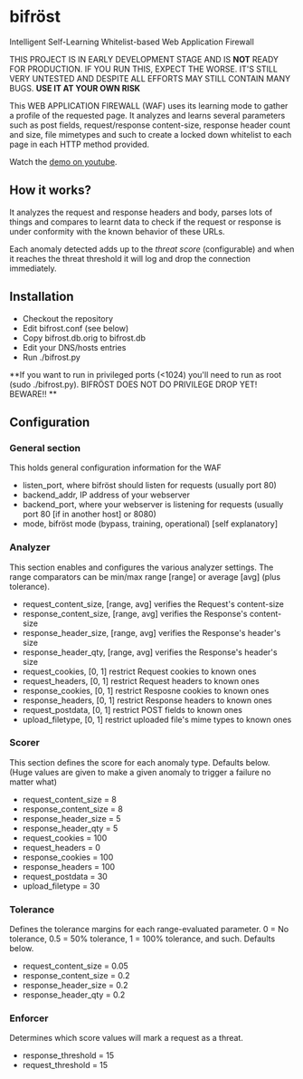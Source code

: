 # bifröst

Intelligent Self-Learning Whitelist-based Web Application Firewall

THIS PROJECT IS IN EARLY DEVELOPMENT STAGE AND IS **NOT** READY FOR PRODUCTION.
IF YOU RUN THIS, EXPECT THE WORSE. IT'S STILL VERY UNTESTED AND DESPITE ALL 
EFFORTS MAY STILL CONTAIN MANY BUGS. **USE IT AT YOUR OWN RISK**

This WEB APPLICATION FIREWALL (WAF) uses its learning mode to gather a profile of the requested page. It analyzes and learns several parameters such as post fields, request/response content-size, response header count and size, file mimetypes and such to create a locked down whitelist to each page in each HTTP method provided.

Watch the [demo on youtube](https://www.youtube.com/watch?v=qjzeJbAGgBo).

## How it works?
It analyzes the request and response headers and body, parses lots of things and compares to learnt data to check if the request or response is under conformity with the known behavior of these URLs.

Each anomaly detected adds up to the *threat score* (configurable) and when it reaches the threat threshold it will log and drop the connection immediately.

## Installation

* Checkout the repository
* Edit bifrost.conf (see below)
* Copy bifrost.db.orig to bifrost.db
* Edit your DNS/hosts entries
* Run ./bifrost.py 

**If you want to run in privileged ports (<1024) you'll need to run as root (sudo ./bifrost.py).
BIFRÖST DOES NOT DO PRIVILEGE DROP YET! BEWARE!! **

## Configuration
### General section
This holds general configuration information for the WAF

* listen_port, where bifröst should listen for requests (usually port 80)
* backend_addr, IP address of your webserver
* backend_port, where your webserver is listening for requests (usually port 80 [if in another host] or 8080)
* mode, bifröst mode (bypass, training, operational) [self explanatory]

### Analyzer
This section enables and configures the various analyzer settings.
The range comparators can be min/max range [range] or average [avg] (plus tolerance).

* request\_content\_size, [range, avg] verifies the Request's content-size 
* response\_content\_size, [range, avg] verifies the Response's content-size 
* response\_header\_size, [range, avg] verifies the Response's header's size
* response\_header\_qty, [range, avg] verifies the Response's header's size
* request_cookies, [0, 1] restrict Request cookies to known ones
* request_headers, [0, 1] restrict Request headers to known ones
* response_cookies, [0, 1] restrict Resposne cookies to known ones
* response_headers, [0, 1] restrict Response headers to known ones
* request_postdata, [0, 1] restrict POST fields to known ones
* upload_filetype, [0, 1] restrict uploaded file's mime types to known ones

### Scorer
This section defines the score for each anomaly type. Defaults below. (Huge values are given to make a given anomaly to trigger a failure no matter what)

* request\_content\_size = 8
* response\_content\_size = 8
* response\_header\_size = 5
* response\_header\_qty = 5
* request_cookies = 100
* request_headers = 0
* response_cookies = 100
* response_headers = 100
* request_postdata = 30
* upload_filetype = 30

### Tolerance
Defines the tolerance margins for each range-evaluated parameter. 0 = No tolerance, 0.5 = 50% tolerance, 1 = 100% tolerance, and such. Defaults below.

* request_content_size = 0.05
* response_content_size = 0.2
* response_header_size = 0.2
* response_header_qty = 0.2

### Enforcer
Determines which score values will mark a request as a threat.

* response_threshold = 15
* request_threshold = 15

